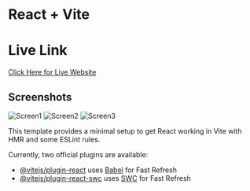 # React + Vite

# Live Link

[Click Here for Live Website](https://haneef-medlocator.netlify.app)

## Screenshots

![Screen1](https://res.cloudinary.com/dxaovcjmr/image/upload/v1713323449/S1_blrx2e.png)
![Screen2](https://res.cloudinary.com/dxaovcjmr/image/upload/v1713323430/S2_okl6nd.png)
![Screen3](https://res.cloudinary.com/dxaovcjmr/image/upload/v1713323452/S3_q342lh.png)

This template provides a minimal setup to get React working in Vite with HMR and some ESLint rules.

Currently, two official plugins are available:

- [@vitejs/plugin-react](https://github.com/vitejs/vite-plugin-react/blob/main/packages/plugin-react/README.md) uses [Babel](https://babeljs.io/) for Fast Refresh
- [@vitejs/plugin-react-swc](https://github.com/vitejs/vite-plugin-react-swc) uses [SWC](https://swc.rs/) for Fast Refresh
